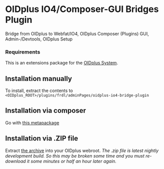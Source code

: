# OIDplus IO4/Composer-GUI Bridges Plugin
Bridge from OIDplus to Webfat/IO4, OIDplus Composer (Plugins) GUI, Admin-/Devtools, OIDplus Setup

### Requirements
This is an extensions package for the [OIDplus System](https://github.com/danielmarschall/oidplus).

## Installation manually
To install, extract the contents to
`<OIDplus_ROOT>/plugins/frdl/adminPages/oidplus-io4-bridge-plugin`

## Installation via composer
Go with [this metapackage](https://github.com/WEID-Consortium/WEIDplus)

## Installation via .ZIP file
Extract [the archive](https://registry.frdl.de/frdl-plugins.zip) into your OIDplus webroot.
*The .zip file is latest nightly development build. So this may be broken some time and you must re-download it some minutes or half an hour later again.*

